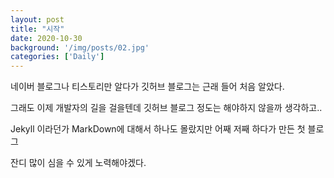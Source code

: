 ```yaml
---
layout: post
title: "시작"
date: 2020-10-30
background: '/img/posts/02.jpg'
categories: ['Daily']
---
```


네이버 블로그나 티스토리만 알다가 깃허브 블로그는 근래 들어 처음 알았다.

그래도 이제 개발자의 길을 걸을텐데 깃허브 블로그 정도는 해야하지 않을까 생각하고..


Jekyll 이라던가 MarkDown에 대해서 하나도 몰랐지만 어째 저째 하다가 만든 첫 블로그


잔디 많이 심을 수 있게 노력해야겠다.
